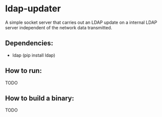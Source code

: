 # ldap-updater
A simple socket server that carries out an LDAP update on a internal LDAP server independent of the network data transmitted.

## Dependencies:
* ldap (pip install ldap)

## How to run:
TODO

## How to build a binary:
TODO
